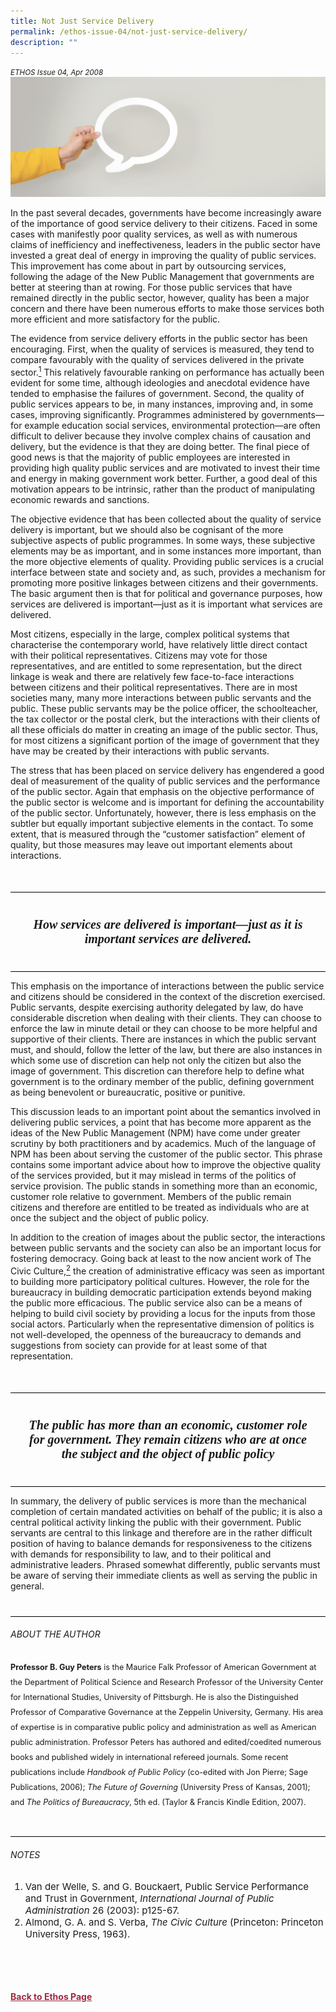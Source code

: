 ```yaml
---
title: Not Just Service Delivery
permalink: /ethos-issue-04/not-just-service-delivery/
description: ""
---
```

<style>

.back a
{
	color: #9f2943;
	font-weight: bold;
}

#banner img
{
	width:100%;
}
	
.author
{
border-bottom: 1px solid black;
margin-top:40px;
padding-bottom:30px;
border-top: 1px solid black;	

}

.author p {
	font-size: 0.9em;
	line-height:24px !important;
	}	
	

.boxheader {
	color: white !important;
	}	
	
.break
{
   border-top: 1px solid  black;
   border-bottom: 1px solid black;
	 padding:20px;
	text-align:center;
	margin-top:50px;
}
	
.break1
{
font-family: Georgia;
	font-size:20px;
	font-style: italic;
	font-weight: bold;
}	

.containerbox {
	background-color: #B7C9E2;
	border-radius: 10px;
	padding: 5%;
	margin-top: 5%;
	}	

li {
	font-size: 15px !important;
	
	}	
	
.notestop
{
	font-size: 15px;
	line-height:22px !important;
}	
	

</style>



<em><small>ETHOS Issue 04, Apr 2008</small></em>
<img src="/images/Landing_Banner_Images/banner_opinion.jpg">


<p>In the past several decades, governments have become increasingly aware of the importance of good service delivery to their citizens. Faced in some cases with manifestly poor quality services, as well as with numerous claims of inefficiency and ineffectiveness, leaders in the public sector have invested a great deal of energy in improving the quality of public services. This improvement has come about in part by outsourcing services, following the adage of the New Public Management that governments are better at steering than at rowing. For those public services that have remained directly in the public sector, however, quality has been a major concern and there have been numerous efforts to make those services both more efficient and more satisfactory for the public.</p>

<p>The evidence from service delivery efforts in the public sector has been encouraging. First, when the quality of services is measured, they tend to compare favourably with the quality of services delivered in the private sector.<a href="#notes"><sup>1</sup></a> This relatively favourable ranking on performance has actually been evident for some time, although ideologies and anecdotal evidence have tended to emphasise the failures of government. Second, the quality of public services appears to be, in many instances, improving and, in some cases, improving significantly. Programmes administered by governments—for example education social services, environmental protection—are often difficult to deliver because they involve complex chains of causation and delivery, but the evidence is that they are doing better. The final piece of good news is that the majority of public employees are interested in providing high quality public services and are motivated to invest their time and energy in making government work better. Further, a good deal of this motivation appears to be intrinsic, rather than the product of manipulating economic rewards and sanctions.</p>

<p>The objective evidence that has been collected about the quality of service delivery is important, but we should also be cognisant of the more subjective aspects of public programmes. In some ways, these subjective elements may be as important, and in some instances more important, than the more objective elements of quality. Providing public services is a crucial interface between state and society and, as such, provides a mechanism for promoting more positive linkages between citizens and their governments. The basic argument then is that for political and governance purposes, how services are delivered is important—just as it is important what services are delivered.</p>

<p>Most citizens, especially in the large, complex political systems that characterise the contemporary world, have relatively little direct contact with their political representatives. Citizens may vote for those representatives, and are entitled to some representation, but the direct linkage is weak and there are relatively few face-to-face interactions between citizens and their political representatives. There are in most societies many, many more interactions between public servants and the public. These public servants may be the police officer, the schoolteacher, the tax collector or the postal clerk, but the interactions with their clients of all these officials do matter in creating an image of the public sector. Thus, for most citizens a significant portion of the image of government that they have may be created by their interactions with public servants.</p>

<p>The stress that has been placed on service delivery has engendered a good deal of measurement of the quality of public services and the performance of the public sector. Again that emphasis on the objective performance of the public sector is welcome and is important for defining the accountability of the public sector. Unfortunately, however, there is less emphasis on the subtler but equally important subjective elements in the contact. To some extent, that is measured through the “customer satisfaction” element of quality, but those measures may leave out important elements about interactions.</p>

<div class="break">

<p class="break1">
How services are delivered is important—just as it is important services are
delivered.
</p>
</div>


<p>This emphasis on the importance of interactions between the public service and citizens should be considered in the context of the discretion exercised. Public servants, despite exercising authority delegated by law, do have considerable discretion when dealing with their clients. They can choose to enforce the law in minute detail or they can choose to be more helpful and supportive of their clients. There are instances in which the public servant must, and should, follow the letter of the law, but there are also instances in which some use of discretion can help not only the citizen but also the image of government. This discretion can therefore help to define what government is to the ordinary member of the public, defining government as being benevolent or bureaucratic, positive or punitive.</p>

<p>This discussion leads to an important point about the semantics involved in delivering public services, a point that has become more apparent as the ideas of the New Public Management (NPM) have come under greater scrutiny by both practitioners and by academics. Much of the language of NPM has been about serving the customer of the public sector. This phrase contains some important advice about how to improve the objective quality of the services provided, but it may mislead in terms of the politics of service provision. The public stands in something more than an economic, customer role relative to government. Members of the public remain citizens and therefore are entitled to be treated as individuals who are at once the subject and the object of public policy.</p>

<p>In addition to the creation of images about the public sector, the interactions between public servants and the society can also be an important locus for fostering democracy. Going back at least to the now ancient work of The Civic Culture,<a href="#notes"><sup>2</sup></a> the creation of administrative efficacy was seen as important to building more participatory political cultures. However, the role for the bureaucracy in building democratic participation extends beyond making the public more efficacious. The public service also can be a means of helping to build civil society by providing a locus for the inputs from those social actors. Particularly when the representative dimension of politics is not well-developed, the openness of the bureaucracy to demands and suggestions from society can provide for at least some of that representation.</p>


<div class="break">

<p class="break1">
The public has more than an economic, customer role for government. They remain
citizens who are at once the subject and the object of public policy
</p>
</div>


<p>In summary, the delivery of public services is more than the mechanical completion of certain mandated activities on behalf of the public; it is also a central political activity linking the public with their government. Public servants are central to this linkage and therefore are in the rather difficult position of having to balance demands for responsiveness to the citizens with demands for responsibility to law, and to their political and administrative leaders. Phrased somewhat differently, public servants must be aware of serving their immediate clients as well as serving the public in general.</p>

<div class="author">

<h6>ABOUT THE AUTHOR</h6>

<p class="small-text"><strong>Professor B. Guy Peters</strong> is the Maurice Falk Professor of American Government at the Department of Political Science and Research Professor of the University Center for International Studies, University of Pittsburgh. He is also the Distinguished Professor of Comparative Governance at the Zeppelin University, Germany. His area of expertise is in comparative public policy and administration as well as American public administration. Professor Peters has authored and edited/coedited numerous books and published widely in international refereed journals. Some recent publications include <em>Handbook of Public Policy</em> (co-edited with Jon Pierre; Sage Publications, 2006); <em>The Future of Governing</em> (University Press of Kansas, 2001); and <em>The Politics of Bureaucracy</em>, 5th ed. (Taylor &amp; Francis Kindle Edition, 2007).</p>

</div>

<h6><a name="notes"></a>NOTES</h6>

<ol>
<li class="small-text">Van der Welle, S. and G. Bouckaert, Public Service Performance and Trust in Government, <em>International Journal of Public Administration</em> 26 (2003): p125-67.</li>
<li class="small-text">Almond, G. A. and S. Verba, <em>The Civic Culture</em> (Princeton: Princeton University Press, 1963).</li>
</ol>

<br>




<br>

<br>
<br>	
<div class="back">
<a href="/ethos/">Back to Ethos Page</a>	
</div>